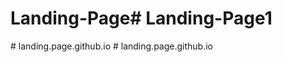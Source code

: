 # Landing-Page#   L a n d i n g - P a g e 1  
 #   l a n d i n g . p a g e . g i t h u b . i o  
 #   l a n d i n g . p a g e . g i t h u b . i o  
 